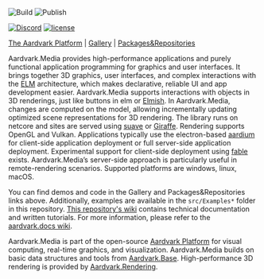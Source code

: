 ![Build](https://github.com/aardvark-platform/aardvark.media/workflows/Build/badge.svg)
![Publish](https://github.com/aardvark-platform/aardvark.media/workflows/Publish/badge.svg)

[![Discord](https://badgen.net/discord/online-members/UyecnhM)](https://discord.gg/UyecnhM)
[![license](https://img.shields.io/github/license/aardvark-platform/aardvark.media.svg)](https://github.com/aardvark-platform/aardvark.media/blob/master/LICENSE)

[The Aardvark Platform](https://aardvarkians.com/) |
[Gallery](https://github.com/aardvark-platform/aardvark.docs/wiki/Gallery) | 
[Packages&Repositories](https://github.com/aardvark-platform/aardvark.docs/wiki/Packages-and-Repositories)

Aardvark.Media provides high-performance applications and purely functional application programming for graphics and user interfaces. It brings together 3D graphics, user interfaces, and complex interactions with the [ELM](https://elm-lang.org/) architecture, which makes declarative, reliable UI and app development easier. Aardvark.Media supports interactions with objects in 3D renderings, just like buttons in elm or [Elmish](https://elmish.github.io/elmish/). In Aardvark.Media, changes are computed on the model, allowing incrementally updating optimized scene representations for 3D rendering. The library runs on netcore and sites are served using [suave](https://suave.io/) or [Giraffe](https://github.com/giraffe-fsharp/Giraffe). Rendering supports OpenGL and Vulkan. Applications typically use the electron-based [aardium](https://github.com/aardvark-community/aardium) for client-side application deployment or full server-side application deployment. Experimental support for client-side deployment using [fable](https://fable.io/) exists. Aardvark.Media’s server-side approach is particularly useful in remote-rendering scenarios. Supported platforms are windows, linux, macOS.

You can find demos and code in the Gallery and Packages&Repositories links above. Additionally, examples are available in the  `src/Examples*` folder in this repository. [This repository's wiki](https://github.com/aardvark-platform/aardvark.media/wiki) contains technical documentation and written tutorials. For more information, please refer to the [aardvark.docs wiki](https://github.com/aardvark-platform/aardvark.docs/wiki).

Aardvark.Media is part of the open-source [Aardvark Platform](https://github.com/aardvark-platform) for visual computing, real-time graphics, and visualization. Aardvark.Media builds on basic data structures and tools from [Aardvark.Base](https://github.com/aardvark-platform/aardvark.base). High-performance 3D rendering is provided by [Aardvark.Rendering](https://github.com/aardvark-platform/aardvark.rendering). 
